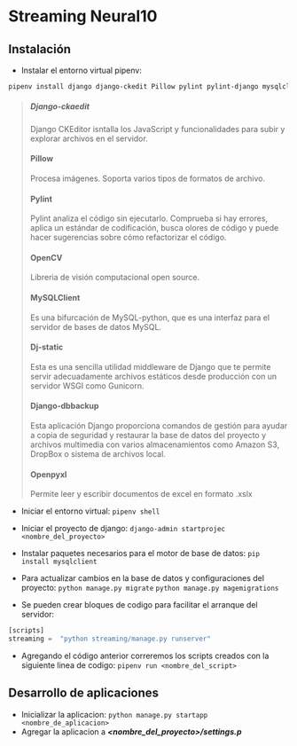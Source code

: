 # Streaming Neural10
## Instalación
- Instalar el entorno virtual pipenv:

```Bash
pipenv install django django-ckedit Pillow pylint pylint-django mysqlclient opencv-python dj-static django-dbbackup openpyxl
```

> ##### Django-ckaedit
> Django CKEditor isntalla los JavaScript y funcionalidades para subir y explorar archivos en el servidor.
> #### Pillow
> Procesa imágenes. Soporta varios tipos de formatos de archivo.
> #### Pylint
> Pylint analiza el código sin ejecutarlo. Comprueba si hay errores, aplica un estándar de codificación, busca olores de código y puede hacer sugerencias sobre cómo refactorizar el código.
> #### OpenCV
> Libreria de visión computacional open source.
> #### MySQLClient
> Es una bifurcación de MySQL-python, que es una interfaz para el servidor de bases de datos MySQL.
> #### Dj-static
> Esta es una sencilla utilidad middleware de Django que te permite servir adecuadamente archivos estáticos desde producción con un servidor WSGI como Gunicorn.
> #### Django-dbbackup
> Esta aplicación Django proporciona comandos de gestión para ayudar a copia de seguridad y restaurar la base de datos del proyecto y archivos multimedia con varios almacenamientos como Amazon S3, DropBox o sistema de archivos local.
> #### Openpyxl
> Permite leer y escribir documentos de excel en formato .xslx

- Iniciar el entorno virtual:
`pipenv shell`

- Iniciar el proyecto de django:
`django-admin startprojec <nombre_del_proyecto>`

- Instalar paquetes necesarios para el motor de base de datos:
`pip install mysqlclient`

- Para actualizar cambios en la base de datos y configuraciones del proyecto:
`python manage.py migrate`
`python manage.py magemigrations`

- Se pueden crear bloques de codigo para facilitar el arranque del servidor:
```python
[scripts]
streaming =  "python streaming/manage.py runserver"
```
- Agregando el código anterior correremos los scripts creados con la siguiente linea de codigo:
`pipenv run <nombre_del_script>`

## Desarrollo de aplicaciones
- Inicializar la aplicacion:
`python manage.py startapp <nombre_de_aplicacion>`
- Agregar la aplicacion a ***<nombre_del_proyecto>/settings.p***